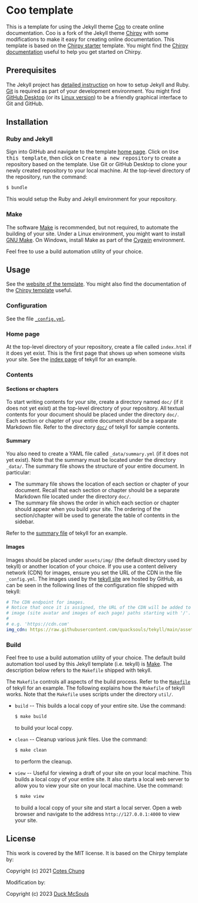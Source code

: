 # Coo template

This is a template for using the Jekyll theme [Coo][coo] to create online
documentation.  Coo is a fork of the Jekyll theme [Chirpy][chirpy] with some
modifications to make it easy for creating online documentation.  This template
is based on the [Chirpy starter][chirpyStarter] template.  You might find the
[Chirpy documentation][chirpyDoc] useful to help you get started on Chirpy.

## Prerequisites

The Jekyll project has [detailed instruction][jekyllInstall] on how to setup
Jekyll and Ruby.  [Git][git] is required as part of your development
environment.  You might find [GitHub Desktop][githubDesktop] (or its
[Linux version][githubDesktopLinux]) to be a friendly graphical interface to Git
and GitHub.

## Installation

### Ruby and Jekyll

Sign into GitHub and navigate to the template [home page][tekyll].  Click on
<kbd>Use this template</kbd>, then click on <kbd>Create a new repository</kbd>
to create a repository based on the template.  Use Git or GitHub Desktop to
clone your newly created repository to your local machine.  At the top-level
directory of the repository, run the command:

```sh
$ bundle
```

This would setup the Ruby and Jekyll environment for your repository.

### Make

The software [Make][make] is recommended, but not required, to automate the
building of your site.  Under a Linux environment, you might want to install
[GNU Make][gnuMake].  On Windows, install Make as part of the [Cygwin][cygwin]
environment.

Feel free to use a build automation utility of your choice.

## Usage

See the [website of the template][tekyllSite].  You might also find the
documentation of the [Chirpy template][chirpyDoc] useful.

### Configuration

See the file [`_config.yml`][config].

### Home page

At the top-level directory of your repository, create a file called `index.html`
if it does yet exist.  This is the first page that shows up when someone visits
your site.  See the [index page][tekyllIndex] of tekyll for an example.

### Contents

#### Sections or chapters

To start writing contents for your site, create a directory named `doc/` (if it
does not yet exist) at the top-level directory of your repository.  All textual
contents for your document should be placed under the directory `doc/`.  Each
section or chapter of your entire document should be a separate Markdown file.
Refer to the directory [`doc/`][tekyllDoc] of tekyll for sample contents.

#### Summary

You also need to create a YAML file called `_data/summary.yml` (if it does not
yet exist).  Note that the summary must be located under the directory `_data/`.
The summary file shows the structure of your entire document.  In particular:

- The summary file shows the location of each section or chapter of your
  document.  Recall that each section or chapter should be a separate Markdown
  file located under the directory `doc/`.
- The summary file shows the order in which each section or chapter should
  appear when you build your site.  The ordering of the section/chapter will be
  used to generate the table of contents in the sidebar.

Refer to the [summary file][summary] of tekyll for an example.

#### Images

Images should be placed under `assets/img/` (the default directory used by
tekyll) or another location of your choice.  If you use a content delivery
network (CDN) for images, ensure you set the URL of the CDN in the file
`_config.yml`.  The images used by the [tekyll site][tekyllSite] are hosted by
GitHub, as can be seen in the following lines of the configuration file shipped
with tekyll:

```yml
# The CDN endpoint for images.
# Notice that once it is assigned, the URL of the CDN will be added to all
# image (site avatar and images of each page) paths starting with '/'.
#
# e.g. 'https://cdn.com'
img_cdn: https://raw.githubusercontent.com/quacksouls/tekyll/main/assets/img/
```

### Build

Feel free to use a build automation utility of your choice.  The default build
automation tool used by this Jekyll template (i.e. tekyll) is [Make][make].  The
description below refers to the `Makefile` shipped with tekyll.

The `Makefile` controls all aspects of the build process.  Refer to the
[`Makefile`][makefile] of tekyll for an example.  The following explains how the
`Makefile` of tekyll works.  Note that the `Makefile` uses scripts under the
directory `util/`.

- `build` -- This builds a local copy of your entire site.  Use the command:

  ```sh
  $ make build
  ```

  to build your local copy.

- `clean` -- Cleanup various junk files.  Use the command:

  ```sh
  $ make clean
  ```

  to perform the cleanup.

- `view` -- Useful for viewing a draft of your site on your local machine.  This
  builds a local copy of your entire site.  It also starts a local web server to
  allow you to view your site on your local machine.  Use the command:

  ```sh
  $ make view
  ```

  to build a local copy of your site and start a local server.  Open a web
  browser and navigate to the address `http://127.0.0.1:4000` to view your
  site.

## License

This work is covered by the MIT license.  It is based on the Chirpy template by:

Copyright (c) 2021 [Cotes Chung][CotesChung]

Modification by:

Copyright (c) 2023 [Duck McSouls][quack]

[chirpy]: https://github.com/cotes2020/jekyll-theme-chirpy
[chirpyDoc]: https://chirpy.cotes.page
[chirpyStarter]: https://github.com/cotes2020/chirpy-starter
[config]: ./_config.yml
[coo]: https://github.com/quacksouls/jekyll-theme-coo
[CotesChung]: https://github.com/cotes2020
[cygwin]: https://cygwin.com
[git]: https://git-scm.com
[githubDesktop]: https://desktop.github.com
[githubDesktopLinux]: https://github.com/shiftkey/desktop
[gnuMake]: https://www.gnu.org/software/make/
[jekyllInstall]: https://jekyllrb.com/docs/installation/
[make]: https://en.wikipedia.org/wiki/Make_(software)
[makefile]: https://github.com/quacksouls/tekyll/blob/main/Makefile
[quack]: https://github.com/quacksouls
[summary]: https://github.com/quacksouls/tekyll/blob/main/_data/summary.yml
[tekyll]: https://github.com/quacksouls/tekyll
[tekyllDoc]: https://github.com/quacksouls/tekyll/tree/main/doc
[tekyllIndex]: https://github.com/quacksouls/tekyll/blob/main/index.html
[tekyllSite]: https://quacksouls.github.io/tekyll/
